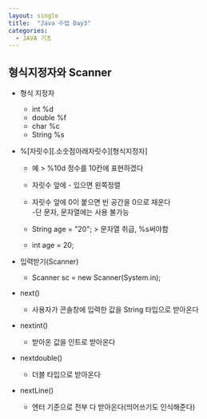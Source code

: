 ```yaml
---
layout: single
title:  "Java 수업 Day3"
categories:
  - JAVA 기초
---
```

## 형식지정자와 Scanner

* 형식 지정자
	* int	%d
	* double	%f
	* char	%c
	* String	%s

* %[자릿수][.소숫점아래자릿수][형식지정자] 
	* 예 > %10d 정수를 10칸에 표현하겠다
	* 자릿수 앞에 - 있으면 왼쪽정렬
	* 자릿수 앞에 0이 붙으면 빈 공간을 0으로 채운다 <br/>
      -단 문자, 문자열에는 사용 불가능

	* String age = "20"; > 문자열 취급, %s써야함
	* int age = 20;



* 입력받기(Scanner)
	* Scanner sc = new Scanner(System.in);


* next()
	* 사용자가 콘솔창에 입력한 값을 String 타입으로 받아온다
* nextint()
	* 받아온 값을 인트로 받아온다
* nextdouble()
	* 더블 타입으로 받아온다
* nextLine()
	* 엔터 기준으로 전부 다 받아온다(띄어쓰기도 인식해준다)
